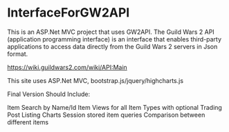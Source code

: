# InterfaceForGW2API

   This is an ASP.Net MVC project that uses GW2API.
   The Guild Wars 2 API (application programming interface) is an interface that enables third-party applications to access data directly from the Guild Wars 2 servers in Json format.

https://wiki.guildwars2.com/wiki/API:Main

This site uses ASP.Net MVC, bootstrap.js/jquery/highcharts.js

Final Version Should Include:

   Item Search by Name/Id
   Item Views for all Item Types with optional Trading Post Listing Charts
   Session stored item queries
   Comparison between different items